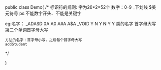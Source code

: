 
public class Demo(
 /*
  标识符的规则:
  字为26*2=52个  数字：0-9   _下划线   $美元符号
  ps:不能数字开头、不能是关键字
  
  eg:名字：
    _ADASD    0A   A0     A#A   A$A  _VOID
	Y		 N     Y      N       Y    Y
	类的名字  首字母大写  第二个单词首字母大写
	
	方法的名字：首字母小写，之后每个首字母大写
	addStudent
	
 */
  
)
